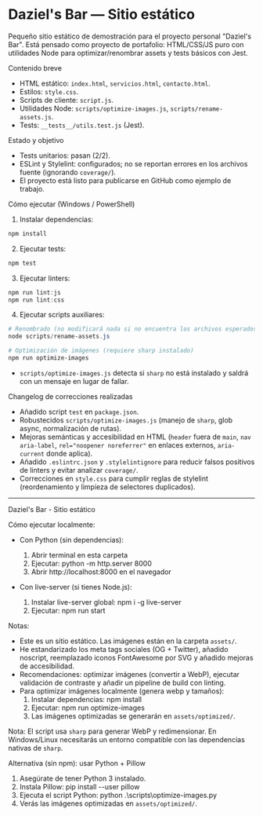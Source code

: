 # Daziel's Bar — Sitio estático

Pequeño sitio estático de demostración para el proyecto personal "Daziel's Bar". Está pensado como proyecto de portafolio: HTML/CSS/JS puro con utilidades Node para optimizar/renombrar assets y tests básicos con Jest.

Contenido breve
- HTML estático: `index.html`, `servicios.html`, `contacto.html`.
- Estilos: `style.css`.
- Scripts de cliente: `script.js`.
- Utilidades Node: `scripts/optimize-images.js`, `scripts/rename-assets.js`.
- Tests: `__tests__/utils.test.js` (Jest).

Estado y objetivo
- Tests unitarios: pasan (2/2).
- ESLint y Stylelint: configurados; no se reportan errores en los archivos fuente (ignorando `coverage/`).
- El proyecto está listo para publicarse en GitHub como ejemplo de trabajo.

Cómo ejecutar (Windows / PowerShell)

1. Instalar dependencias:

```powershell
npm install
```

2. Ejecutar tests:

```powershell
npm test
```

3. Ejecutar linters:

```powershell
npm run lint:js
npm run lint:css
```

4. Ejecutar scripts auxiliares:

```powershell
# Renombrado (no modificará nada si no encuentra los archivos esperados)
node scripts/rename-assets.js

# Optimización de imágenes (requiere sharp instalado)
npm run optimize-images
```

- `scripts/optimize-images.js` detecta si `sharp` no está instalado y saldrá con un mensaje en lugar de fallar.

Changelog de correcciones realizadas
- Añadido script `test` en `package.json`.
- Robustecidos `scripts/optimize-images.js` (manejo de `sharp`, glob async, normalización de rutas).
- Mejoras semánticas y accesibilidad en HTML (`header` fuera de `main`, `nav aria-label`, `rel="noopener noreferrer"` en enlaces externos, `aria-current` donde aplica).
- Añadido `.eslintrc.json` y `.stylelintignore` para reducir falsos positivos de linters y evitar analizar `coverage/`.
- Correcciones en `style.css` para cumplir reglas de stylelint (reordenamiento y limpieza de selectores duplicados).


---

Daziel's Bar - Sitio estático

Cómo ejecutar localmente:

- Con Python (sin dependencias):
  1. Abrir terminal en esta carpeta
  2. Ejecutar: python -m http.server 8000
  3. Abrir http://localhost:8000 en el navegador

- Con live-server (si tienes Node.js):
  1. Instalar live-server global: npm i -g live-server
  2. Ejecutar: npm run start

Notas:
- Este es un sitio estático. Las imágenes están en la carpeta `assets/`.
- He estandarizado los meta tags sociales (OG + Twitter), añadido noscript, reemplazado iconos FontAwesome por SVG y añadido mejoras de accesibilidad.
- Recomendaciones: optimizar imágenes (convertir a WebP), ejecutar validación de contraste y añadir un pipeline de build con linting.
 - Para optimizar imágenes localmente (genera webp y tamaños):
   1. Instalar dependencias: npm install
   2. Ejecutar: npm run optimize-images
   3. Las imágenes optimizadas se generarán en `assets/optimized/`.

Nota: El script usa `sharp` para generar WebP y redimensionar. En Windows/Linux necesitarás un entorno compatible con las dependencias nativas de `sharp`.

Alternativa (sin npm): usar Python + Pillow
1. Asegúrate de tener Python 3 instalado.
2. Instala Pillow:
  pip install --user pillow
3. Ejecuta el script Python:
  python .\scripts\optimize-images.py
4. Verás las imágenes optimizadas en `assets/optimized/`.
